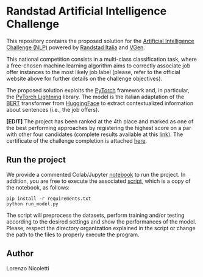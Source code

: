 # Randstad Artificial Intelligence Challenge

This repository contains the proposed solution for the [Artificial Intelligence Challenge (NLP)](https://www.vgen.it/randstad-artificial-intelligence-challenge/) powered by [Randstad Italia](https://www.randstad.it/) and [VGen](https://www.vgen.it).

This national competition consists in a multi-class classification task, where a free-chosen machine learning algorithm aims to correctly associate job offer instances to the most likely job label (please, refer to the official website above for further details on the challenge objectives).

The proposed solution exploits the [PyTorch](https://pytorch.org/) framework and, in particular, the [PyTorch Lightning](https://www.pytorchlightning.ai/) library. The model is the italian adaptation of the [BERT](https://arxiv.org/abs/1810.04805) transformer from [HuggingFace](https://huggingface.co/) to extract contextualized information about sentences (i.e., the job offers).

**[EDIT]** The project has been ranked at the 4th place and marked as one of the best performing approaches by registering the highest score on a par with other four candidates (complete results available at this [link](https://www.vgen.it/risultati-randstad-artificial-intelligence-challenge/)). The certificate of the challenge completion is attached [here](./Randstad_Artificial_Intelligence_Challenge_certificate.pdf).

## Run the project

We provide a commented Colab/Jupyter [notebook](./Randstad_Artificial_Intelligence_Challenge.ipynb) to run the project. In addition, you are free to execute the associated [script](./run_model.py), which is a copy of the notebook, as follows:
```
pip install -r requirements.txt
python run_model.py
```
The script will preprocess the datasets, perform training and/or testing according to the desired settings and show the performances of the model. Please, respect the directory organization explained in the script or change the path to the files to properly execute the program.

## Author

Lorenzo Nicoletti
